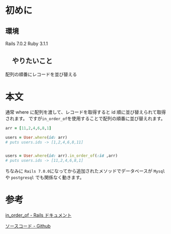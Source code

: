 <!--
title:   【Rails】レコードを配列の順番に並び替える
tags:    ActiveRecord,Rails,Ruby
id:      d28d35c918fa4e63588f
private: false
-->


# 初めに

## 環境

Rails 7.0.2
Ruby 3.1.1

## 　やりたいこと

配列の順番にレコードを並び替える

# 本文

通常 where に配列を渡して、レコードを取得すると id 順に並び替えられて取得されます。
ですが`in_order_of`を使用することで配列の順番に並び替えれます。

```ruby
arr = [11,2,4,6,8,1]

users = User.where(id: arr)
# puts users.ids -> [1,2,4,6,8,11]


users = User.where(id: arr).in_order_of(:id ,arr)
# puts users.ids -> [11,2,4,6,8,1]
```

ちなみに `Rails 7.0.0`になってから追加されたメソッドでデータベースが `Mysql` や `postgresql` でも関係なく動きます。

# 参考

[in_order_of - Rails ドキュメント](https://railsdoc.com/page/in_order_of)

[ソースコード - Github](https://github.com/rails/rails/blob/984c3ef2775781d47efa9f541ce570daa2434a80/activerecord/lib/active_record/relation/query_methods.rb#L429)
